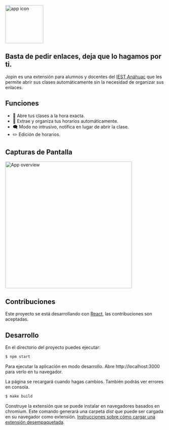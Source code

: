 <img src="https://i.imgur.com/qd1AVxN.png" alt="app icon" height="120">  

## **Basta de pedir enlaces, deja que lo hagamos por ti.**

Jopin es una extensión para alumnos y docentes del [IEST Anáhuac](http://www.anahuac.mx/iest/) que les
permite abrir sus clases automáticamente sin la necesidad de organizar
sus enlaces.

## Funciones

- 🚀 Abre tus clases a la hora exacta.
- 🤖 Extrae y organiza tus horarios automáticamente.
- 🗨️ Modo no intrusivo, notifica en lugar de abrir la clase.
- ✏️  Edición de horarios.

## Capturas de Pantalla

<img src="https://i.imgur.com/CcS1GOb.png" alt="App overview" height="400">

## Contribuciones

Este proyecto se está desarrollando con [React](https://reactjs.org/),
las contribuciones son aceptadas.

## Desarrollo

En el directorio del proyecto puedes ejecutar:

```bash
$ npm start
```

Para ejecutar la aplicación en modo desarrollo. Abre
http://localhost:3000 para verlo en tu navegador.

La página se recargará cuando hagas cambios. También podrás ver errores
en consola.

```bash
$ make build
```

Construye la extensión que se puede instalar en navegadores basados en
chromium. Este comando generará una carpeta *dist* que puede ser cargada
en su navegador como extensión.
[Instrucciones sobre cómo cargar una extensión desempaquetada](https://developer.chrome.com/docs/extensions/mv3/getstarted/#unpacked).
